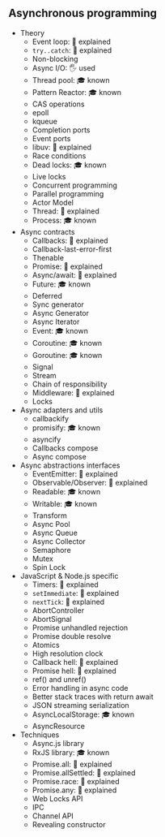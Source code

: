 ## Asynchronous programming

- Theory
  - Event loop: 🙋 explained
  - `try..catch`: 🙋 explained
  - Non-blocking
  - Async I/O: 🖐️ used
  - Thread pool: 🎓 known
  - Pattern Reactor: 🎓 known
  - CAS operations
  - epoll
  - kqueue
  - Completion ports
  - Event ports
  - libuv: 🙋 explained
  - Race conditions
  - Dead locks: 🎓 known
  - Live locks
  - Concurrent programming
  - Parallel programming
  - Actor Model
  - Thread: 🙋 explained
  - Process: 🎓 known
- Async contracts
  - Callbacks: 🙋 explained
  - Callback-last-error-first
  - Thenable
  - Promise: 🙋 explained
  - Async/await: 🙋 explained
  - Future: 🎓 known
  - Deferred
  - Sync generator
  - Async Generator
  - Async Iterator
  - Event: 🎓 known
  - Coroutine: 🎓 known
  - Goroutine: 🎓 known
  - Signal
  - Stream
  - Chain of responsibility
  - Middleware: 🙋 explained
  - Locks
- Async adapters and utils
  - callbackify
  - promisify: 🎓 known
  - asyncify
  - Callbacks compose
  - Async compose
- Async abstractions interfaces
  - EventEmitter: 🙋 explained
  - Observable/Observer: 🙋 explained
  - Readable: 🎓 known
  - Writable: 🎓 known
  - Transform
  - Async Pool
  - Async Queue
  - Async Collector
  - Semaphore
  - Mutex
  - Spin Lock
- JavaScript & Node.js specific
  - Timers: 🙋 explained
  - `setImmediate`: 🙋 explained
  - `nextTick`: 🙋 explained
  - AbortController
  - AbortSignal
  - Promise unhandled rejection
  - Promise double resolve
  - Atomics
  - High resolution clock
  - Callback hell: 🙋 explained
  - Promise hell: 🙋 explained
  - ref() and unref()
  - Error handling in async code
  - Better stack traces with return await
  - JSON streaming serialization
  - AsyncLocalStorage: 🎓 known
  - AsyncResource
- Techniques
  - Async.js library
  - RxJS library: 🎓 known
  - Promise.all: 🙋 explained
  - Promise.allSettled: 🙋 explained
  - Promise.race: 🙋 explained
  - Promise.any: 🙋 explained
  - Web Locks API
  - IPC
  - Channel API
  - Revealing constructor
